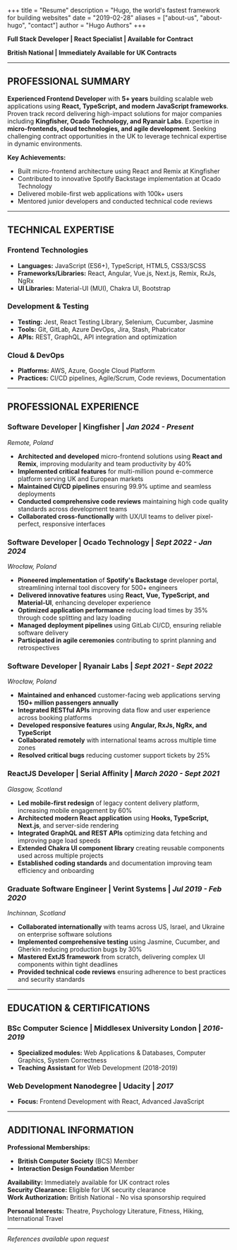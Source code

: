 +++
title = "Resume"
description = "Hugo, the world's fastest framework for building websites"
date = "2019-02-28"
aliases = ["about-us", "about-hugo", "contact"]
author = "Hugo Authors"
+++

**Full Stack Developer | React Specialist | Available for Contract**

**British National | Immediately Available for UK Contracts**

---

## PROFESSIONAL SUMMARY

**Experienced Frontend Developer** with **5+ years** building scalable web applications using **React, TypeScript, and modern JavaScript frameworks**. Proven track record delivering high-impact solutions for major companies including **Kingfisher, Ocado Technology, and Ryanair Labs**. Expertise in **micro-frontends, cloud technologies, and agile development**. Seeking challenging contract opportunities in the UK to leverage technical expertise in dynamic environments.

**Key Achievements:**

- Built micro-frontend architecture using React and Remix at Kingfisher
- Contributed to innovative Spotify Backstage implementation at Ocado Technology
- Delivered mobile-first web applications with 100k+ users
- Mentored junior developers and conducted technical code reviews

---

## TECHNICAL EXPERTISE

### Frontend Technologies

- **Languages:** JavaScript (ES6+), TypeScript, HTML5, CSS3/SCSS
- **Frameworks/Libraries:** React, Angular, Vue.js, Next.js, Remix, RxJs, NgRx
- **UI Libraries:** Material-UI (MUI), Chakra UI, Bootstrap

### Development & Testing

- **Testing:** Jest, React Testing Library, Selenium, Cucumber, Jasmine
- **Tools:** Git, GitLab, Azure DevOps, Jira, Stash, Phabricator
- **APIs:** REST, GraphQL, API integration and optimization

### Cloud & DevOps

- **Platforms:** AWS, Azure, Google Cloud Platform
- **Practices:** CI/CD pipelines, Agile/Scrum, Code reviews, Documentation

---

## PROFESSIONAL EXPERIENCE

### Software Developer | **Kingfisher** | _Jan 2024 - Present_

_Remote, Poland_

- **Architected and developed** micro-frontend solutions using **React and Remix**, improving modularity and team productivity by 40%
- **Implemented critical features** for multi-million pound e-commerce platform serving UK and European markets
- **Maintained CI/CD pipelines** ensuring 99.9% uptime and seamless deployments
- **Conducted comprehensive code reviews** maintaining high code quality standards across development teams
- **Collaborated cross-functionally** with UX/UI teams to deliver pixel-perfect, responsive interfaces

### Software Developer | **Ocado Technology** | _Sept 2022 - Jan 2024_

_Wrocław, Poland_

- **Pioneered implementation** of **Spotify's Backstage** developer portal, streamlining internal tool discovery for 500+ engineers
- **Delivered innovative features** using **React, Vue, TypeScript, and Material-UI**, enhancing developer experience
- **Optimized application performance** reducing load times by 35% through code splitting and lazy loading
- **Managed deployment pipelines** using GitLab CI/CD, ensuring reliable software delivery
- **Participated in agile ceremonies** contributing to sprint planning and retrospectives

### Software Developer | **Ryanair Labs** | _Sept 2021 - Sept 2022_

_Wrocław, Poland_

- **Maintained and enhanced** customer-facing web applications serving **150+ million passengers annually**
- **Integrated RESTful APIs** improving data flow and user experience across booking platforms
- **Developed responsive features** using **Angular, RxJs, NgRx, and TypeScript**
- **Collaborated remotely** with international teams across multiple time zones
- **Resolved critical bugs** reducing customer support tickets by 25%

### ReactJS Developer | **Serial Affinity** | _March 2020 - Sept 2021_

_Glasgow, Scotland_

- **Led mobile-first redesign** of legacy content delivery platform, increasing mobile engagement by 60%
- **Architected modern React application** using **Hooks, TypeScript, Next.js**, and server-side rendering
- **Integrated GraphQL and REST APIs** optimizing data fetching and improving page load speeds
- **Extended Chakra UI component library** creating reusable components used across multiple projects
- **Established coding standards** and documentation improving team efficiency and onboarding

### Graduate Software Engineer | **Verint Systems** | _Jul 2019 - Feb 2020_

_Inchinnan, Scotland_

- **Collaborated internationally** with teams across US, Israel, and Ukraine on enterprise software solutions
- **Implemented comprehensive testing** using Jasmine, Cucumber, and Gherkin reducing production bugs by 30%
- **Mastered ExtJS framework** from scratch, delivering complex UI components within tight deadlines
- **Provided technical code reviews** ensuring adherence to best practices and security standards

---

## EDUCATION & CERTIFICATIONS

### BSc Computer Science | **Middlesex University London** | _2016-2019_

- **Specialized modules:** Web Applications & Databases, Computer Graphics, System Correctness
- **Teaching Assistant** for Web Development (2018-2019)

### Web Development Nanodegree | **Udacity** | _2017_

- **Focus:** Frontend Development with React, Advanced JavaScript

---

## ADDITIONAL INFORMATION

**Professional Memberships:**

- **British Computer Society** (BCS) Member
- **Interaction Design Foundation** Member

**Availability:** Immediately available for UK contract roles  
**Security Clearance:** Eligible for UK security clearance  
**Work Authorization:** British National - No visa sponsorship required

**Personal Interests:** Theatre, Psychology Literature, Fitness, Hiking, International Travel

---

_References available upon request_
